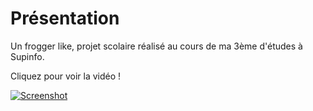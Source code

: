 # Présentation

Un frogger like, projet scolaire réalisé au cours de ma 3ème d'études à Supinfo.

Cliquez pour voir la vidéo !

[![Screenshot](http://git.aubm.net/kendo5731/frogger/raw/master/screen.png)](https://youtu.be/ndCBzejlV04)
